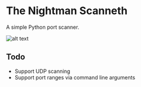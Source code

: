 # The Nightman Scanneth

A simple Python port scanner.

![alt text](https://i.ibb.co/QDHD6SF/logo3.png)

## Todo

-   Support UDP scanning
-   Support port ranges via command line arguments
